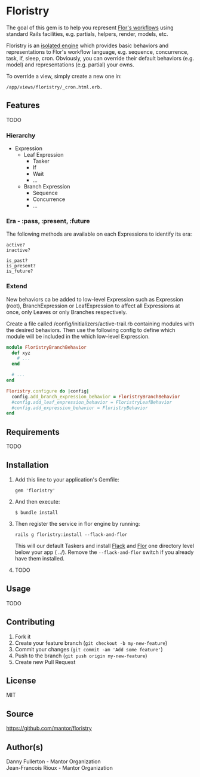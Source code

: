 # Floristry
The goal of this gem is to help you represent [Flor's workflows](https://github.com/floraison/flor) using standard Rails facilities, e.g. partials, helpers, render, models, etc.

Floristry is an [isolated engine](http://guides.rubyonrails.org/engines.html) which provides basic behaviors and representations to Flor's workflow language, e.g. sequence, concurrence, task, if, sleep, cron. Obviously, you can override their default behaviors (e.g. model) and representations (e.g. partial) your owns.

To override a view, simply create a new one in:

    /app/views/floristry/_cron.html.erb.

## Features
TODO

### Hierarchy
- Expression
    - Leaf Expression
        - Tasker
        - If
        - Wait
        - ...
    - Branch Expression
        - Sequence
        - Concurrence
        - ...
        
### Era - :pass, :present, :future
The following methods are available on each Expressions to identify its era:

```
active?
inactive?

is_past?
is_present?
is_future?
```

### Extend
New behaviors ca be added to low-level Expression such as Expression (root), BranchExpression or LeafExpression to affect all Expressions at once, only Leaves or only Branches respectively.

Create a file called /config/initializers/active-trail.rb containing modules with the desired behaviors. Then use the following config to define which module will be included in the which low-level Expression.

```ruby
module FloristryBranchBehavior
  def xyz
    # ...
  end

  # ...
end

Floristry.configure do |config|
  config.add_branch_expression_behavior = FloristryBranchBehavior
  #config.add_leaf_expression_behavior = FloristryLeafBehavior
  #config.add_expression_behavior = FloristryBehavior
end
```

## Requirements
TODO

## Installation
1. Add this line to your application's Gemfile:

    `gem 'floristry'`

2. And then execute:

    `$ bundle install`

3. Then register the service in flor engine by running:

    `rails g floristry:install --flack-and-flor`
    
    This will our default Taskers and install [Flack](https://github.com/floraison/flack) and [Flor](https://github.com/floraison/flor) one directory level below your app ( ../). Remove the `--flack-and-flor` switch if you already have them installed.

4. TODO

## Usage
TODO

## Contributing
1. Fork it
2. Create your feature branch (`git checkout -b my-new-feature`)
3. Commit your changes (`git commit -am 'Add some feature'`)
4. Push to the branch (`git push origin my-new-feature`)
5. Create new Pull Request

## License
MIT

## Source
https://github.com/mantor/floristry

## Author(s)
Danny Fullerton - Mantor Organization  
Jean-Francois Rioux - Mantor Organization  
